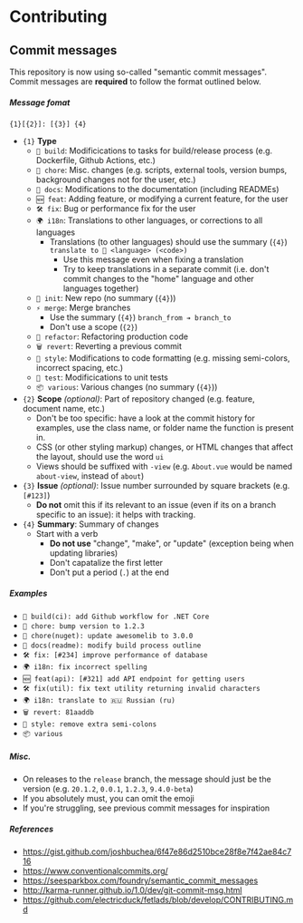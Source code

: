 # Contributing

## Commit messages

This repository is now using so-called "semantic commit messages". Commit messages are **required** to follow the format outlined below.

##### Message fomat

`{1}[{2}]: [{3}] {4}`

 * `{1}` **Type**
    * `🧱 build`: Modificications to tasks for build/release process (e.g. Dockerfile, Github Actions, etc.)
    * `📝 chore`: Misc. changes (e.g. scripts, external tools, version bumps, background changes not for the user, etc.)
    * `📖 docs`: Modifications to the documentation (including READMEs)
    * `🆕 feat`: Adding feature, or modifying a current feature, for the user
    * `🛠 fix`: Bug or performance fix for the user
    * `🌍 i18n`: Translations to other languages, or corrections to all languages
         * Translations (to other languages) should use the summary (`{4}`) `translate to 🏴 <language> (<code>)`
            * Use this message even when fixing a translation
            * Try to keep translations in a separate commit (i.e. don't commit changes to the "home" language and other languages together)    
    * `👋 init`: New repo (no summary (`{4}`))
    * `⚡ merge`: Merge branches
         * Use the summary (`{4}`) `branch_from ➔ branch_to`
         * Don't use a scope (`{2}`)
    * `🧹 refactor`: Refactoring production code
    * `🗑 revert`: Reverting a previous commit
    * `🎨 style`: Modifications to code formatting (e.g. missing semi-colors, incorrect spacing, etc.)
    * `🧪 test`: Modificications to unit tests
    * `📦 various`: Various changes (no summary (`{4}`))
 * `{2}` **Scope** _(optional)_: Part of repository changed (e.g. feature, document name, etc.)
    * Don't be too specific: have a look at the commit history for examples, use the class name, or folder name the function is present in.
    * CSS (or other styling markup) changes, or HTML changes that affect the layout, should use the word `ui`
    * Views should be suffixed with `-view` (e.g. `About.vue` would be named `about-view`, instead of `about`)
 * `{3}` **Issue** _(optional)_: Issue number surrounded by square brackets (e.g. `[#123]`)
    * **Do not** omit this if its relevant to an issue (even if its on a branch specific to an issue): it helps with tracking.
 * `{4}` **Summary**: Summary of changes
    * Start with a verb
        * **Do not use** "change", "make", or "update" (exception being when updating libraries)
        * Don't capatalize the first letter
        * Don't put a period (`.`) at the end

##### Examples

  * `🧱 build(ci): add Github workflow for .NET Core`
  * `📝 chore: bump version to 1.2.3`
  * `📝 chore(nuget): update awesomelib to 3.0.0`
  * `📖 docs(readme): modify build process outline`
  * `🛠 fix: [#234] improve performance of database`
  * `🌍 i18n: fix incorrect spelling`
  * `🆕 feat(api): [#321] add API endpoint for getting users`
  * `🛠 fix(util): fix text utility returning invalid characters`
  * `🌍 i18n: translate to 🇷🇺 Russian (ru)`
  * `🗑 revert: 81aaddb`
  * `🎨 style: remove extra semi-colons`
  * `📦 various`
  
##### Misc.

  * On releases to the `release` branch, the message should just be the version (e.g. `20.1.2`, `0.0.1`, `1.2.3`, `9.4.0-beta`)
  * If you absolutely must, you can omit the emoji
  * If you're struggling, see previous commit messages for inspiration
  
##### References

  * https://gist.github.com/joshbuchea/6f47e86d2510bce28f8e7f42ae84c716
  * https://www.conventionalcommits.org/
  * https://seesparkbox.com/foundry/semantic_commit_messages
  * http://karma-runner.github.io/1.0/dev/git-commit-msg.html
  * https://github.com/electricduck/fetlads/blob/develop/CONTRIBUTING.md
